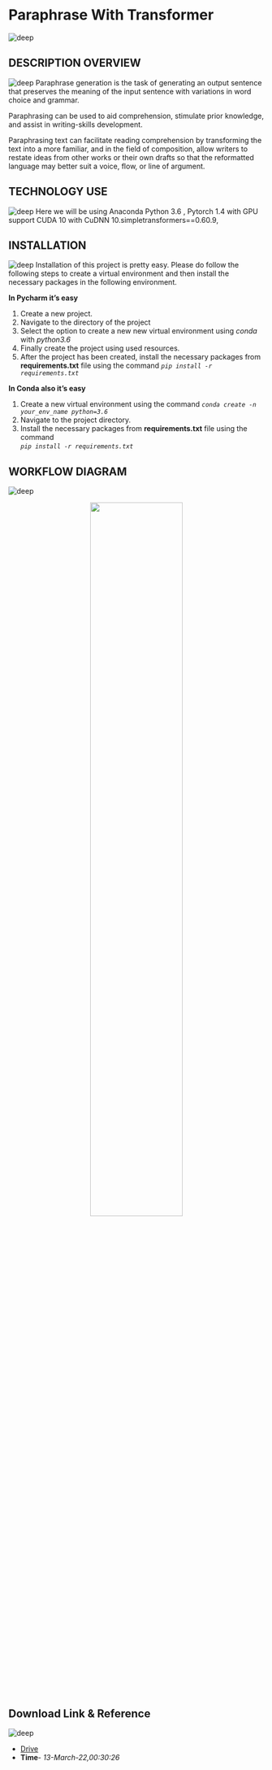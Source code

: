 # Paraphrase With Transformer
![deep](https://user-images.githubusercontent.com/12748752/181097747-f97a41d2-ebab-4295-8dae-fac47563a251.png)

## DESCRIPTION OVERVIEW
![deep](https://user-images.githubusercontent.com/12748752/181097747-f97a41d2-ebab-4295-8dae-fac47563a251.png)
Paraphrase generation is the task of generating an output sentence that preserves the meaning of the input sentence with variations in word choice and grammar.

Paraphrasing can be used to aid comprehension, stimulate prior knowledge, and assist in writing-skills development.

Paraphrasing text can facilitate reading comprehension by transforming the text into a more familiar, and in the field of composition, allow writers to restate ideas from other works or their own drafts so that the reformatted language may better suit a voice, flow, or line of argument.


## TECHNOLOGY USE
![deep](https://user-images.githubusercontent.com/12748752/181097747-f97a41d2-ebab-4295-8dae-fac47563a251.png)
Here we will be using  Anaconda Python 3.6 , Pytorch 1.4 with GPU support CUDA 10 with CuDNN 10.simpletransformers==0.60.9,



## INSTALLATION
![deep](https://user-images.githubusercontent.com/12748752/181097747-f97a41d2-ebab-4295-8dae-fac47563a251.png)
Installation of this project is pretty easy. Please do follow the following steps to create a virtual environment and then install the necessary packages in the following environment.

**In Pycharm it’s easy** 

1. Create a new project.
2. Navigate to the directory of the project
3. Select the option to create a new new virtual environment using _conda_ with _python3.6_
4. Finally create the project using used resources.
5. After the project has been created, install the necessary packages from **requirements.txt** file using the command _`pip install -r requirements.txt`_


**In Conda also it’s easy**

1. Create a new virtual environment using the command
    _`conda create -n your_env_name python=3.6`_
2. Navigate to the project directory.
3. Install the necessary packages from **requirements.txt** file using the command         
_`pip install -r requirements.txt`_

## WORKFLOW DIAGRAM
![deep](https://user-images.githubusercontent.com/12748752/181097747-f97a41d2-ebab-4295-8dae-fac47563a251.png)

<p align="center">
  <img src="https://user-images.githubusercontent.com/12748752/211254272-aff6e6f7-7966-4248-b094-c21263bcac8d.png" width=60%/>
</p>




## Download Link & Reference
![deep](https://user-images.githubusercontent.com/12748752/181097747-f97a41d2-ebab-4295-8dae-fac47563a251.png)
* [Drive](https://drive.google.com/drive/folders/1TUdS16i6qEeG7wP931IuHb4Fuq1guyPE?usp=share_link)
* **Time**- _13-March-22,00:30:26_
